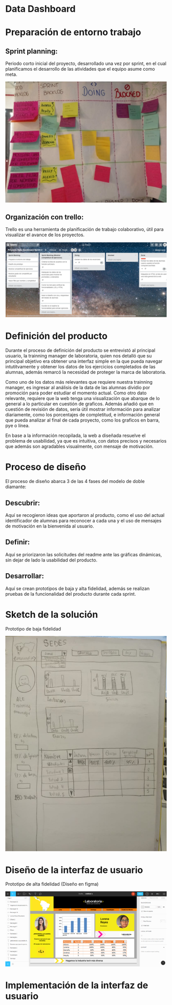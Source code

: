 # Data Dashboard

# Preparación de entorno trabajo

## Sprint planning:

Periodo corto inicial del proyecto, desarrollado una vez por sprint, en el cual planificamos el desarrollo de las atividades que el equipo asume como meta.

![sprint.jpeg](src/imag/sprint.jpeg)


## Organización con trello:

 Trello es una herramienta de planificación de trabajo colaborativo, útil para visualizar el avance de los proyectos.

![trello.png](src/imag/trello.png)


# Definición del producto

Durante el proceso de definición del producto se entrevistó al principal usuario, la trainning manager de laboratoria, quien nos detalló que su principal objetivo era obtener una interfaz simple en la que pueda navegar intutitvamente y obtener los datos de los ejercicios completados de las alumnas, además remarcó la necesidad de proteger la marca de laboratoria.

Como uno de los datos más relevantes que requiere nuestra trainning manager, es ingresar al análisis de la data de las alumnas dividio por promoción para poder estudiar el momento actual. Como otro dato relevante, requiere que la web tenga una visualización que abarque de lo general a lo particular en cuestión de graficos. Además añadió que en cuestión de revisión  de datos, sería útil mostrar información para analizar diariamente, como los porcentajes de completitud, e información general que pueda analizar al final de cada proyecto, como los graficos en barra, pye o línea.

En base a la información recopilada, la web a diseñada resuelve el problema de usabilidad, ya que es intuitiva, con datos precisos y necesarios que además son agradables visualmente, con mensaje de motivación.

# Proceso de diseño

El proceso de diseño abarca 3 de las 4 fases del modelo de doble diamante:
## Descubrir:

Aquí se recogieron ideas que aportaron al producto, como el uso del actual identificador de alumnas para reconocer a cada una y el uso de mensajes de motivación en la bienvenida al usuario.

## Definir:

Aquí se priorizaron las solicitudes del readme ante las gráficas dinámicas, sin dejar de lado la usabilidad del producto.

## Desarrollar:

Aquí se crean prototipos de baja y alta fidelidad, además se realizan pruebas de la funcionalidad del producto durante cada sprint.

# Sketch de la solución

Prototipo de baja fidelidad

![prototipo.jpeg](src/imag/prototipo.jpeg)

# Diseño de la interfaz de usuario

Prototipo de alta fidelidad (Diseño en figma)

![figma.png](src/imag/figma.png)

# Implementación de la interfaz de usuario

